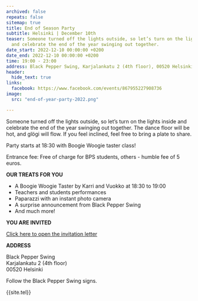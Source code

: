 ```yaml
---
archived: false
repeats: false
sitemap: true
title: End of Season Party
subtitle: Helsinki | December 10th
teaser: Someone turned off the lights outside, so let’s turn on the lights inside
  and celebrate the end of the year swinging out together.
date_start: 2022-12-10 00:00:00 +0200
date_end: 2022-12-10 00:00:00 +0200
time: 19:00 - 23:00
address: Black Pepper Swing, Karjalankatu 2 (4th floor), 00520 Helsinki, Finland
header:
  hide_text: true
links:
  facebook: https://www.facebook.com/events/867955227908736
image:
  src: "end-of-year-party-2022.png"

---
```

Someone turned off the lights outside, so let’s turn on the lights inside and celebrate the end of the year swinging out together. The dance floor will be hot, and glögi will flow. If you feel inclined, feel free to bring a plate to share.

Party starts at 18:30 with Boogie Woogie taster class!

Entrance fee: Free of charge for BPS students, others - humble fee of 5 euros.

**OUR TREATS FOR YOU**

- A Boogie Woogie Taster by Karri and Vuokko at 18:30 to 19:00  
- Teachers and students performances  
- Paparazzi with an instant photo camera  
- A surprise announcement from Black Pepper Swing  
- And much more!


**YOU ARE INVITED**

[Click here to open the invitation letter](https://us16.campaign-archive.com/?u=afde0a77ccfe7b464547ee2c6&id=9de8c0874b)

**ADDRESS**

Black Pepper Swing  
Karjalankatu 2 (4th floor)  
00520 Helsinki

Follow the Black Pepper Swing signs.

{{site.tel}}
